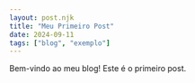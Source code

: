 ```yaml
---
layout: post.njk
title: "Meu Primeiro Post"
date: 2024-09-11
tags: ["blog", "exemplo"]
---
```

Bem-vindo ao meu blog! Este é o primeiro post.
